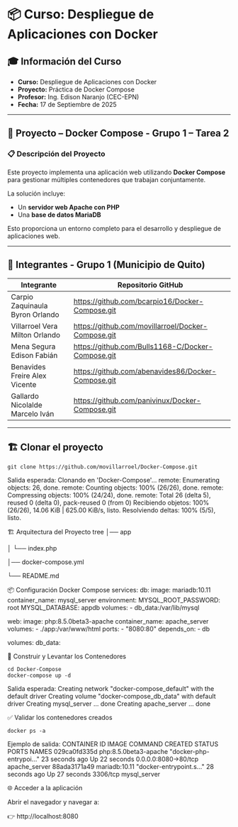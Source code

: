 # 📦 Curso: Despliegue de Aplicaciones con Docker  

## 🎓 Información del Curso  
- **Curso:** Despliegue de Aplicaciones con Docker  
- **Proyecto:** Práctica de Docker Compose  
- **Profesor:** Ing. Edison Naranjo (CEC-EPN)  
- **Fecha:** 17 de Septiembre de 2025  

---

## 📑 Proyecto – Docker Compose - Grupo 1 – Tarea 2  

### 📋 Descripción del Proyecto  
Este proyecto implementa una aplicación web utilizando **Docker Compose** para gestionar múltiples contenedores que trabajan conjuntamente.  

La solución incluye:  
- Un **servidor web Apache con PHP**  
- Una **base de datos MariaDB**  

Esto proporciona un entorno completo para el desarrollo y despliegue de aplicaciones web.  

---

## 👥 Integrantes - Grupo 1 (Municipio de Quito)  

| Integrante | Repositorio GitHub |
|------------|--------------------|
| Carpio Zaquinaula Byron Orlando | https://github.com/bcarpio16/Docker-Compose.git |
| Villarroel Vera Milton Orlando | https://github.com/movillarroel/Docker-Compose.git |
| Mena Segura Edison Fabián | https://github.com/Bulls1168-C/Docker-Compose.git |
| Benavides Freire Alex Vicente | https://github.com/abenavides86/Docker-Compose.git |
| Gallardo Nicolalde Marcelo Iván | https://github.com/panivinux/Docker-Compose.git |

---

## 🏗 Clonar el proyecto  

```
git clone https://github.com/movillarroel/Docker-Compose.git
```

Salida esperada:
Clonando en 'Docker-Compose'...
remote: Enumerating objects: 26, done.
remote: Counting objects: 100% (26/26), done.
remote: Compressing objects: 100% (24/24), done.
remote: Total 26 (delta 5), reused 0 (delta 0), pack-reused 0 (from 0)
Recibiendo objetos: 100% (26/26), 14.06 KiB | 625.00 KiB/s, listo.
Resolviendo deltas: 100% (5/5), listo.

🏗 Arquitectura del Proyecto
tree
│── app

│   └── index.php

│── docker-compose.yml

└── README.md

📦 Configuración Docker Compose
services:
  db:
    image: mariadb:10.11
    container_name: mysql_server
    environment:
      MYSQL_ROOT_PASSWORD: root
      MYSQL_DATABASE: appdb
    volumes:
      - db_data:/var/lib/mysql

  web:
    image: php:8.5.0beta3-apache
    container_name: apache_server
    volumes:
      - ./app:/var/www/html
    ports:
      - "8080:80"
    depends_on:
      - db

volumes:
  db_data:

🔧 Construir y Levantar los Contenedores
```
cd Docker-Compose
docker-compose up -d
```

Salida esperada:
Creating network "docker-compose_default" with the default driver
Creating volume "docker-compose_db_data" with default driver
Creating mysql_server ... done
Creating apache_server ... done

✅ Validar los contenedores creados
```
docker ps -a
```

Ejemplo de salida:
CONTAINER ID   IMAGE                     COMMAND                  CREATED          STATUS          PORTS                    NAMES
029ca0fd335d   php:8.5.0beta3-apache     "docker-php-entrypoi…"   23 seconds ago   Up 22 seconds   0.0.0.0:8080->80/tcp     apache_server
88ada3171a49   mariadb:10.11             "docker-entrypoint.s…"   28 seconds ago   Up 27 seconds   3306/tcp                 mysql_server

🌐 Acceder a la aplicación

Abrir el navegador y navegar a:

👉 http://localhost:8080






